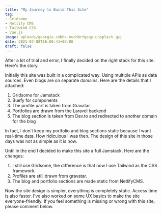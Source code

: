 ```yaml
---
title: "My Journey to Build This Site"
tag:
- Gridsome
- Netlify CMS
- Tailwind CSS
- Vue.js
image: uploads/georgie-cobbs-muohbrfgeqy-unsplash.jpg
date: 2021-07-08T16:00:44+07:00
draft: false
---
```


After a lot of trial and error, I finally decided on the right stack for this site. Here's the story.

Initially this site was built in a complicated way. Using multiple APIs as data sources. Even blogs are on separate domains. Here are the details that I attached:

1. Gridsome for Jamstack
2. Buefy for components
3. The profile part is taken from Gravatar
4. Portfolios are drawn from the Laravel backend
5. The blog section is taken from Dev.to and redirected to another domain for the blog

In fact, I don't keep my portfolio and blog sections static because I want real-time data. How ridiculous I was then. The design of this site in those days was not as simple as it is now.

Until in the end I decided to make this site a full Jamstack. Here are the changes:

1. I still use Gridsome, the difference is that now I use Tailwind as the CSS framework.
2. Profiles are still drawn from gravatar.
3. The blog and portfolio sections are made static from NetlifyCMS.

Now the site design is simpler, everything is completely static. Access time is also faster.
I've also worked on some UX basics to make the site everyone-friendly. If you feel something is missing or wrong with this site, please comment below.
